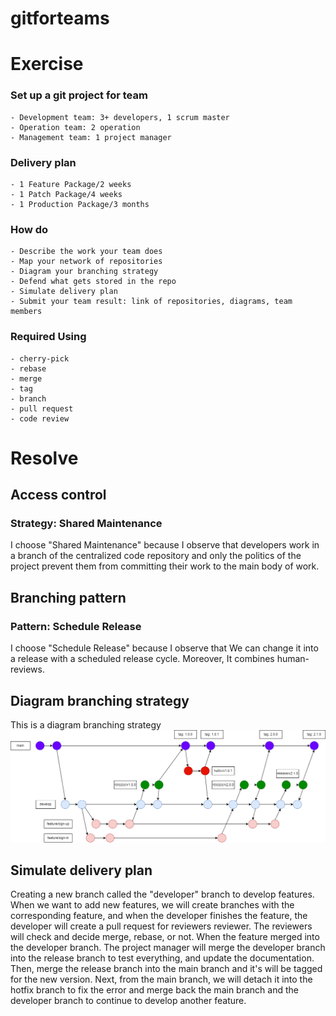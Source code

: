 # gitforteams

# Exercise
### Set up a git project for team
    - Development team: 3+ developers, 1 scrum master
    - Operation team: 2 operation
    - Management team: 1 project manager
### Delivery plan
    - 1 Feature Package/2 weeks
    - 1 Patch Package/4 weeks
    - 1 Production Package/3 months
### How do
    - Describe the work your team does
    - Map your network of repositories
    - Diagram your branching strategy
    - Defend what gets stored in the repo
    - Simulate delivery plan
    - Submit your team result: link of repositories, diagrams, team members
### Required Using
    - cherry-pick
    - rebase
    - merge
    - tag
    - branch
    - pull request
    - code review

# Resolve

## Access control
### Strategy: Shared Maintenance
I choose "Shared Maintenance" because I observe that developers work in a branch of the centralized code repository and only the politics of the project prevent them from committing their work to the main body of work.
## Branching pattern
### Pattern: Schedule Release
I choose "Schedule Release" because I observe that We can change it into a release with a scheduled release cycle. Moreover, It combines human-reviews.
## Diagram branching strategy
This is a diagram branching strategy
<img src="Capture.png">

## Simulate delivery plan
Creating a new branch called the "developer" branch to develop features. When we want to add new features, we will create branches with the corresponding feature, and when the developer finishes the feature, the developer will create a pull request for reviewers reviewer. The reviewers will check and decide merge, rebase, or not. When the feature merged into the developer branch. The project manager will merge the developer branch into the release branch to test everything, and update the documentation. Then, merge the release branch into the main branch and it's will be tagged for the new version. Next, from the main branch, we will detach it into the hotfix branch to fix the error and merge back the main branch and the developer branch to continue to develop another feature.
